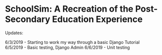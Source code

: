 # SchoolSim: A Recreation of the Post-Secondary Education Experience

Updates:


6/3/2019 - Starting to work my way through a basic Django Tutorial
6/5/2019 - Basic testing, Django Admin
6/6/2019 - Unit testing

